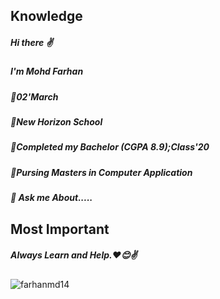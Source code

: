## Knowledge
##### Hi there ✌ 
##### I'm Mohd Farhan 
##### 🍰02'March 
##### 🏫New Horizon School
##### 🏫Completed my Bachelor (CGPA 8.9);Class'20 
##### 🏫Pursing Masters in Computer Application
##### 💬 Ask me About.....

## Most Important 
##### Always Learn and Help.❤😊✌

<p align="left"> <img src="https://komarev.com/ghpvc/?username=farhanmd14&label=Profile%20views&color=129e00&style=plastic" alt="farhanmd14" /> </p>


